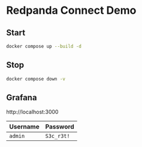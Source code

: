 # Redpanda Connect Demo

## Start

```bash
docker compose up --build -d
```

## Stop

```bash
docker compose down -v
```

## Grafana

http://localhost:3000

| Username | Password   |
| -------- | ---------- |
| `admin`  | `S3c_r3t!` |
